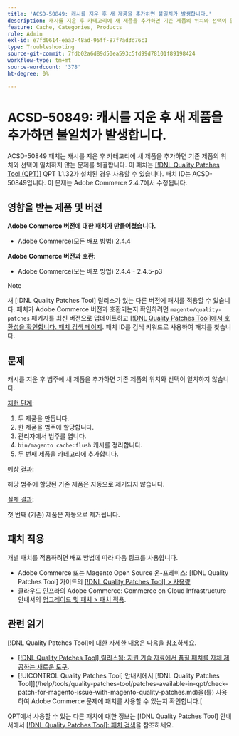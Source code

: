 ```yaml
---
title: 'ACSD-50849: 캐시를 지운 후 새 제품을 추가하면 불일치가 발생합니다.'
description: 캐시를 지운 후 카테고리에 새 제품을 추가하면 기존 제품의 위치와 선택이 일치하지 않는 Adobe Commerce 문제를 해결하려면 ACSD-50849 패치를 적용합니다.
feature: Cache, Categories, Products
role: Admin
exl-id: e7fd0614-eaa3-48ad-95ff-87f7ad3d76c1
type: Troubleshooting
source-git-commit: 7fdb02a6d89d50ea593c5fd99d78101f89198424
workflow-type: tm+mt
source-wordcount: '378'
ht-degree: 0%

---
```


# ACSD-50849: 캐시를 지운 후 새 제품을 추가하면 불일치가 발생합니다.

ACSD-50849 패치는 캐시를 지운 후 카테고리에 새 제품을 추가하면 기존 제품의 위치와 선택이 일치하지 않는 문제를 해결합니다. 이 패치는 [[!DNL Quality Patches Tool (QPT)]](https://experienceleague.adobe.com/en/docs/commerce-operations/tools/quality-patches-tool/quality-patches-tool-to-self-serve-quality-patches) QPT 1.1.32가 설치된 경우 사용할 수 있습니다. 패치 ID는 ACSD-50849입니다. 이 문제는 Adobe Commerce 2.4.7에서 수정됩니다.

## 영향을 받는 제품 및 버전

**Adobe Commerce 버전에 대한 패치가 만들어졌습니다.**

* Adobe Commerce(모든 배포 방법) 2.4.4

**Adobe Commerce 버전과 호환:**

* Adobe Commerce(모든 배포 방법) 2.4.4 - 2.4.5-p3

>[!NOTE]
>
>새 [!DNL Quality Patches Tool] 릴리스가 있는 다른 버전에 패치를 적용할 수 있습니다. 패치가 Adobe Commerce 버전과 호환되는지 확인하려면 `magento/quality-patches` 패키지를 최신 버전으로 업데이트하고 [[!DNL Quality Patches Tool]에서 호환성을 확인합니다. 패치 검색 페이지](https://experienceleague.adobe.com/tools/commerce-quality-patches/index.html). 패치 ID를 검색 키워드로 사용하여 패치를 찾습니다.

## 문제

캐시를 지운 후 범주에 새 제품을 추가하면 기존 제품의 위치와 선택이 일치하지 않습니다.

<u>재현 단계</u>:

1. 두 제품을 만듭니다.
1. 한 제품을 범주에 할당합니다.
1. 관리자에서 범주를 엽니다.
1. `bin/magento cache:flush` 캐시를 정리합니다.
1. 두 번째 제품을 카테고리에 추가합니다.

<u>예상 결과</u>:

해당 범주에 할당된 기존 제품은 자동으로 제거되지 않습니다.

<u>실제 결과</u>:

첫 번째 (기존) 제품은 자동으로 제거됩니다.

## 패치 적용

개별 패치를 적용하려면 배포 방법에 따라 다음 링크를 사용합니다.

* Adobe Commerce 또는 Magento Open Source 온-프레미스: [!DNL Quality Patches Tool] 가이드의 [[!DNL Quality Patches Tool] > 사용량](/help/tools/quality-patches-tool/usage.md)
* 클라우드 인프라의 Adobe Commerce: Commerce on Cloud Infrastructure 안내서의 [업그레이드 및 패치 > 패치 적용](https://experienceleague.adobe.com/docs/commerce-cloud-service/user-guide/develop/upgrade/apply-patches.html).

## 관련 읽기

[!DNL Quality Patches Tool]에 대한 자세한 내용은 다음을 참조하세요.

* [[!DNL Quality Patches Tool] 릴리스됨: 지원 기술 자료에서 품질 패치를 자체 제공하는 새로운 도구](https://experienceleague.adobe.com/en/docs/commerce-operations/tools/quality-patches-tool/quality-patches-tool-to-self-serve-quality-patches).
* [!UICONTROL Quality Patches Tool] 안내서에서  [!DNL Quality Patches Tool]](/help/tools/quality-patches-tool/patches-available-in-qpt/check-patch-for-magento-issue-with-magento-quality-patches.md)을(를) 사용하여 Adobe Commerce 문제에 패치를 사용할 수 있는지 확인합니다.[


QPT에서 사용할 수 있는 다른 패치에 대한 정보는 [!DNL Quality Patches Tool] 안내서에서 [[!DNL Quality Patches Tool]: 패치 검색](https://experienceleague.adobe.com/tools/commerce-quality-patches/index.html)을 참조하세요.
